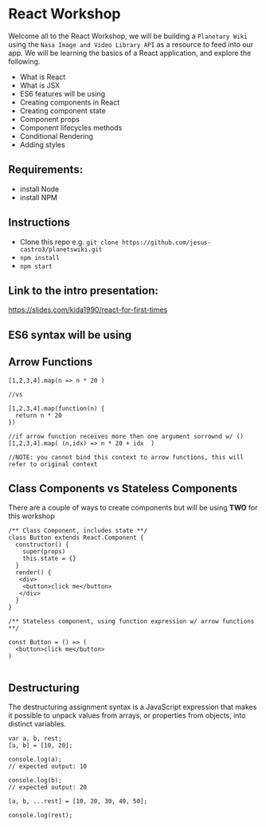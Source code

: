 # React Workshop

Welcome all to the React Workshop, we will be building a `Planetary Wiki` using the `Nasa Image and Video Library API` as a resource to feed into our app.
We will be learning the basics of a React application, and explore the following.

- What is React
- What is JSX
- ES6 features will be using
- Creating components in React
- Creating component state
- Component props
- Component lifecycles methods
- Conditional Rendering
- Adding styles

## Requirements:

- install Node
- install NPM


## Instructions
- Clone this repo e.g. `git clone https://github.com/jesus-castro3/planetswiki.git`
- `npm install`
- `npm start`

## Link to the intro presentation:
https://slides.com/kida1990/react-for-first-times

## ES6 syntax will be using

## Arrow Functions

```
[1,2,3,4].map(n => n * 20 )

//vs

[1,2,3,4].map(function(n) {
  return n * 20
})

//if arrow function receives more then one argument sorrownd w/ ()
[1,2,3,4].map( (n,idx) => n * 20 + idx  )

//NOTE: you cannot bind this context to arrow functions, this will refer to original context
```

## Class Components vs Stateless Components
There are a couple of ways to create components but will be using **TWO** for this workshop
```
/** Class Component, includes state **/
class Button extends React.Component {
  constructor() {
    super(props)
    this.state = {}
  }
  render() {
   <div>
    <button>click me</button>
   </div>
  }
}

/** Stateless component, using function expression w/ arrow functions **/

const Button = () => (
  <button>click me</button>
)


```

## Destructuring
The destructuring assignment syntax is a JavaScript expression that makes it possible to unpack values from arrays, or properties from objects, into distinct variables.
```
var a, b, rest;
[a, b] = [10, 20];

console.log(a);
// expected output: 10

console.log(b);
// expected output: 20

[a, b, ...rest] = [10, 20, 30, 40, 50];

console.log(rest);
```


